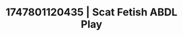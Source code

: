 ---
categories:
- Nerdy seduction
- Emotion-driven NSFW
- Anal play
- Gothic romance
- Cheerleader roleplay
image: /assets/images/1747801120435.jpg
layout: post
seo:
  description: Featured content with sensual ABDL Play, Scat Fetish. HD images available.
  keywords: ABDL Play, Scat Fetish
  og_image: /assets/images/1747801120435.jpg
  schema_type: VisualArtwork
tags:
- ABDL Play
- Scat Fetish
- '#1747801120435'
title: 1747801120435 | Scat Fetish ABDL Play
---